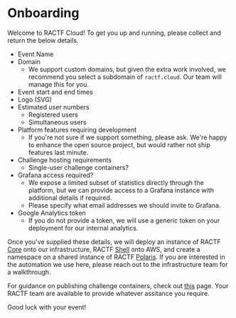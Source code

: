 # Onboarding

Welcome to RACTF Cloud! To get you up and running, please collect and return the below details.

* Event Name
* Domain
  * We support custom domains, but given the extra work involved, we recommend you select a subdomain of `ractf.cloud`. Our team will manage this for you.
* Event start and end times
* Logo (SVG)
* Estimated user numbers
  * Registered users
  * Simultaneous users
* Platform features requiring development
  * If you're not sure if we support something, please ask. We're happy to enhance the open source project, but would rather not ship features last minute.
* Challenge hosting requirements
  * Single-user challenge containers?
* Grafana access required?
  * We expose a limited subset of statistics directly through the platform, but we can provide access to a Grafana instance with additional details if required.
  * Please specify what email addresses we should invite to Grafana.
* Google Analytics token
  * If you do not provide a token, we will use a generic token on your deployment for our internal analytics.

Once you've supplied these details, we will deploy an instance of RACTF [Core](https://github.com/ractf/core) onto our infrastructure, RACTF [Shell](https://github.com/ractf/shell) onto AWS, and create a namespace on a shared instance of RACTF [Polaris](https://github.com/ractf/polaris). If you are interested in the automation we use here, please reach out to the infrastructure team for a walkthrough.

For guidance on publishing challenge containers, check out [this](/registry) page. Your RACTF team are available to provide whatever assitance you require.

Good luck with your event!
